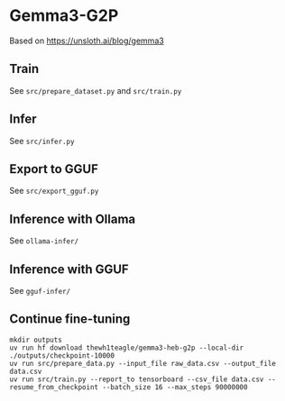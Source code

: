 # Gemma3-G2P

Based on https://unsloth.ai/blog/gemma3

## Train

See `src/prepare_dataset.py` and `src/train.py`

## Infer

See `src/infer.py`

## Export to GGUF

See `src/export_gguf.py`

## Inference with Ollama

See `ollama-infer/`

## Inference with GGUF

See `gguf-infer/`

## Continue fine-tuning

```console
mkdir outputs
uv run hf download thewh1teagle/gemma3-heb-g2p --local-dir ./outputs/checkpoint-10000
uv run src/prepare_data.py --input_file raw_data.csv --output_file data.csv
uv run src/train.py --report_to tensorboard --csv_file data.csv --resume_from_checkpoint --batch_size 16 --max_steps 90000000
```